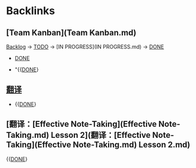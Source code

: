 
# Backlinks
## [Team Kanban](Team Kanban.md)
[Backlog](Backlog.md) -> [TODO](TODO.md) -> [IN PROGRESS](IN PROGRESS.md) -> [DONE](DONE.md)

- [DONE](DONE.md)

- "{{[DONE](DONE.md)}

## [翻译](翻译.md)
- {{[DONE](DONE.md)}

## [翻译：[Effective Note-Taking](Effective Note-Taking.md) Lesson 2](翻译：[Effective Note-Taking](Effective Note-Taking.md) Lesson 2.md)
{{[DONE](DONE.md)}

